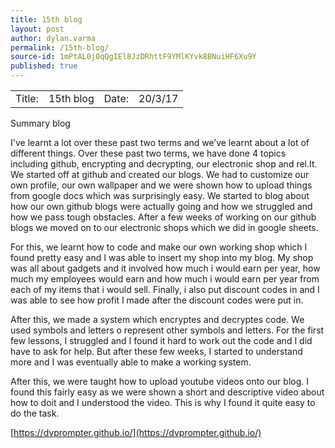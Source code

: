```yaml
---
title: 15th blog
layout: post
author: dylan.varma
permalink: /15th-blog/
source-id: 1mPtAL0j0qQgIEl8JzDRhttF9YMlKYvk8BNuiHF6Xu9Y
published: true
---
```

	

<table>
  <tr>
    <td>Title:  </td>
    <td>15th blog</td>
    <td>Date:</td>
    <td>20/3/17</td>
  </tr>
</table>


Summary blog

I've learnt a lot over these past two terms and we’ve learnt about a lot of different things. Over these past two terms, we have done 4 topics including github, encrypting and decrypting, our electronic shop and rel.It. We started off at github and created our blogs. We had to customize our own profile, our own wallpaper and we were shown how to upload things from google docs which was surprisingly easy. We started to blog about how our own github blogs were actually going and how we struggled and how we pass tough obstacles. After a few weeks of working on our github blogs we moved on to our electronic shops which we did in google sheets.

For this, we learnt how to code and make our own working shop which I found pretty easy and I was able to insert my shop into my blog. My shop was all about gadgets and it involved how much i would earn per year, how much my employees would earn and how much i would earn per year from each of my items that i would sell. Finally, i also put discount codes in and I was able to see how profit I made after the discount codes were put in.

After this, we made a system which encryptes and decryptes code. We used symbols and letters o represent other symbols and letters. For the first few lessons, I struggled and I found it hard to work out the code and I did have to ask for help. But after these few weeks, I started to understand more and I was eventually able to make a working system.

After this, we were taught how to upload youtube videos onto our blog. I found this fairly easy as we were shown a short and descriptive video about how to doit and I understood the video. This is why I found it quite easy to do the task.

 

[https://dvprompter.github.io/](https://dvprompter.github.io/)

